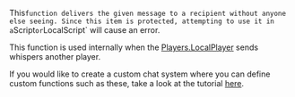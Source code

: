 This`function delivers the given message to a recipient without anyone else seeing. Since this item is protected, attempting to use it in a`Script`or`LocalScript\` will cause an error.

This function is used internally when the [Players.LocalPlayer](https://developer.roblox.com/en-us/api-reference/property/Players/LocalPlayer) sends whispers another player.

If you would like to create a custom chat system where you can define custom functions such as these, take a look at the tutorial [here](https://developer.roblox.com/articles/Lua-Chat-System).